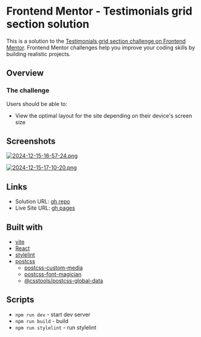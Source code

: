 # Frontend Mentor - Testimonials grid section solution

This is a solution to the [Testimonials grid section challenge on Frontend Mentor](https://www.frontendmentor.io/challenges/testimonials-grid-section-Nnw6J7Un7). Frontend Mentor challenges help you improve your coding skills by building realistic projects.

## Overview

### The challenge

Users should be able to:

- View the optimal layout for the site depending on their device's screen size

## Screenshots

[![2024-12-15-16-57-24.png](https://i.postimg.cc/YSS3ctQk/2024-12-15-16-57-24.png)](https://postimg.cc/21PvhRHX)

[![2024-12-15-17-10-20.png](https://i.postimg.cc/6Q7vLqd7/2024-12-15-17-10-20.png)](https://postimg.cc/yJHx7VpB)


## Links

- Solution URL: [gh repo](https://github.com/ha308ing/fm_testimonials-grid-section)
- Live Site URL: [gh pages](https://ha308ing.github.io/fm_testimonials-grid-section)


## Built with

- [vite](https://vite.dev/config/)
- [React](https://react.dev/reference/react)
- [stylelint](https://stylelint.io/user-guide/configure)
- [postcss](https://www.npmjs.com/package/postcss)
  - [postcss-custom-media](https://www.npmjs.com/package/postcss-custom-media)
  - [postcss-font-magician](https://www.npmjs.com/package/postcss-font-magician)
  - [@csstools/postcss-global-data](https://www.npmjs.com/package/@csstools/postcss-global-data)

## Scripts

- `npm run dev` - start dev server
- `npm run build` - build
- `npm run stylelint` - run stylelint
